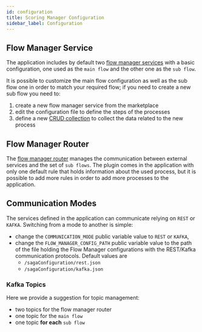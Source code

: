 ```yaml
---
id: configuration
title: Scoring Manager Configuration
sidebar_label: Configuration
---
```


<!--
WARNING: this file was automatically generated by Mia-Platform Doc Aggregator.
DO NOT MODIFY IT BY HAND.
Instead, modify the source file and run the aggregator to regenerate this file.
-->

## Flow Manager Service

The application includes by default two [flow manager services](../../runtime_suite/flow-manager-service/overview) with a basic configuration, one used as the `main flow` and the other one as the `sub flow`.

It is possible to customize the main flow configuration as well as the sub flow one in order to match your required flow; if you need to create a new sub flow you need to:
1. create a new flow manager service from the marketplace
2. edit the configuration file to define the steps of the processes
3. define a new [CRUD collection](../../development_suite/api-console/api-design/crud_advanced) to collect the data related to the new process
    

## Flow Manager Router

The [flow manager router](../../runtime_suite/flow-manager-router/overview) manages the communication between external services and the set of `sub flows`. The plugin comes in the application with only one default rule that holds information about the used process, but it is possible to add more rules in order to add more processes to the application. 

## Communication Modes

The services defined in the application can communicate relying on `REST` or `KAFKA`. Switching from a mode to another is simple:
- change the `COMMUNICATION_MODE` public variable value to `REST` or `KAFKA`,
- change the `FLOW_MANAGER_CONFIG_PATH` public variable value to the path of the file holding the Flow Manager configurations with the REST/Kafka communication protocols. Default values are
  - `/sagaConfiguration/rest.json`
  - `/sagaConfiguration/kafka.json`

### Kafka Topics

Here we provide a suggestion for topic management:
- two topics for the flow manager router
- one topic for the `main flow`
- one topic **for each** `sub flow`

